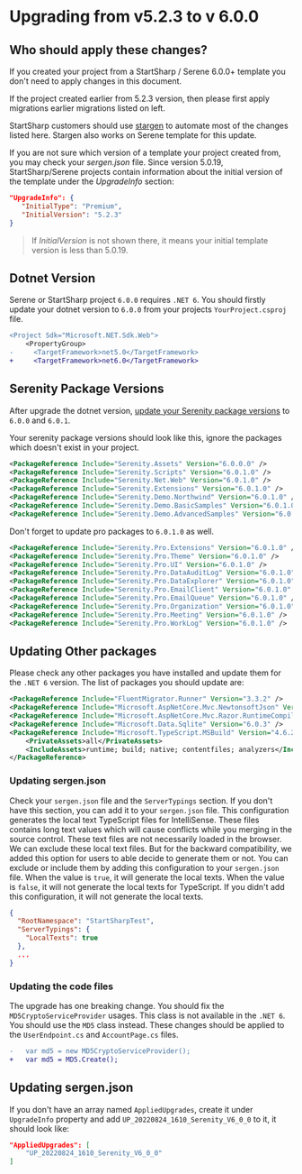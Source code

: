 # Upgrading from v5.2.3 to v 6.0.0

## Who should apply these changes?
If you created your project from a StartSharp / Serene 6.0.0+ template you don't need to apply changes in this document.

If the project created earlier from 5.2.3 version, then please first apply migrations earlier migrations listed on left.

StartSharp customers should use [stargen](stargen.md) to automate most of the changes listed here.
Stargen also works on Serene template for this update.

If you are not sure which version of a template your project created from, you may check your *sergen.json* file. Since version 5.0.19, StartSharp/Serene projects contain information about the initial version of the template under the *UpgradeInfo* section:
 
 ```json
"UpgradeInfo": {
    "InitialType": "Premium",
    "InitialVersion": "5.2.3"
}
```

> If *InitialVersion* is not shown there, it means your initial template version is less than 5.0.19.

## Dotnet Version
Serene or StartSharp project `6.0.0` requires `.NET 6`. You should firstly update your dotnet version to `6.0.0` from your projects `YourProject.csproj` file.

```diff
<Project Sdk="Microsoft.NET.Sdk.Web">
    <PropertyGroup>
-     <TargetFramework>net5.0</TargetFramework>
+     <TargetFramework>net6.0</TargetFramework>

```

## Serenity Package Versions
After upgrade the dotnet version, [update your Serenity package versions](README.md) to `6.0.0` and `6.0.1`.

Your serenity package versions should look like this, ignore the packages which doesn't exist in your project.

```xml
<PackageReference Include="Serenity.Assets" Version="6.0.0.0" />
<PackageReference Include="Serenity.Scripts" Version="6.0.1.0" />
<PackageReference Include="Serenity.Net.Web" Version="6.0.1.0" />
<PackageReference Include="Serenity.Extensions" Version="6.0.1.0" />
<PackageReference Include="Serenity.Demo.Northwind" Version="6.0.1.0" />
<PackageReference Include="Serenity.Demo.BasicSamples" Version="6.0.1.0" />
<PackageReference Include="Serenity.Demo.AdvancedSamples" Version="6.0.1.0" />

```

Don't forget to update pro packages to `6.0.1.0` as well.

```xml
<PackageReference Include="Serenity.Pro.Extensions" Version="6.0.1.0" />
<PackageReference Include="Serenity.Pro.Theme" Version="6.0.1.0" />
<PackageReference Include="Serenity.Pro.UI" Version="6.0.1.0" />
<PackageReference Include="Serenity.Pro.DataAuditLog" Version="6.0.1.0" />
<PackageReference Include="Serenity.Pro.DataExplorer" Version="6.0.1.0" />
<PackageReference Include="Serenity.Pro.EmailClient" Version="6.0.1.0" />
<PackageReference Include="Serenity.Pro.EmailQueue" Version="6.0.1.0" />
<PackageReference Include="Serenity.Pro.Organization" Version="6.0.1.0" />
<PackageReference Include="Serenity.Pro.Meeting" Version="6.0.1.0" />
<PackageReference Include="Serenity.Pro.WorkLog" Version="6.0.1.0" />
```

## Updating Other packages

Please check any other packages you have installed and update them for the `.NET 6` version.
The list of packages you should update are:

```xml
<PackageReference Include="FluentMigrator.Runner" Version="3.3.2" />
<PackageReference Include="Microsoft.AspNetCore.Mvc.NewtonsoftJson" Version="6.0.2" />
<PackageReference Include="Microsoft.AspNetCore.Mvc.Razor.RuntimeCompilation" Version="6.0.2" />
<PackageReference Include="Microsoft.Data.Sqlite" Version="6.0.3" />
<PackageReference Include="Microsoft.TypeScript.MSBuild" Version="4.6.2">
    <PrivateAssets>all</PrivateAssets>
    <IncludeAssets>runtime; build; native; contentfiles; analyzers</IncludeAssets>
</PackageReference>
```

### Updating sergen.json

Check your `sergen.json` file and the `ServerTypings` section. If you don't have this section, you can add it to your `sergen.json` file. This configuration generates the local text TypeScript files for IntelliSense. These files contains long text values which will cause conflicts while you merging in the source control. These text files are not necessarily loaded in the browser. We can exclude these local text files. But for the backward compatibility, we added this option for users to able decide to generate them or not. You can exclude or include them by adding this configuration to your `sergen.json` file. When the value is `true`, it will generate the local texts. When the value is `false`, it will not generate the local texts for TypeScript. If you didn't add this configuration, it will not generate the local texts.

```json
{
  "RootNamespace": "StartSharpTest",
  "ServerTypings": {
    "LocalTexts": true
  },
  ...
}
```

### Updating the code files

The upgrade has one breaking change. You should fix the `MD5CryptoServiceProvider` usages. This class is not available in the `.NET 6`. You should use the `MD5` class instead. These changes should be applied to the `UserEndpoint.cs` and `AccountPage.cs` files.

```diff
-   var md5 = new MD5CryptoServiceProvider();
+   var md5 = MD5.Create();
```


## Updating sergen.json

If you don't have an array named `AppliedUpgrades`, create it under `UpgradeInfo` property and add `UP_20220824_1610_Serenity_V6_0_0` to it, it should look like:
```json
"AppliedUpgrades": [
    "UP_20220824_1610_Serenity_V6_0_0"
]
```